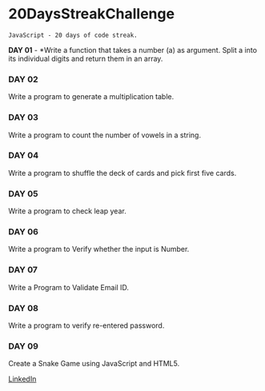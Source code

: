 # 20DaysStreakChallenge
``
JavaScript - 20 days of code streak.
``

**DAY 01** - *Write a function that takes a number (a) as argument. Split a into its individual digits and return them in an array. 

### DAY 02
Write a program to generate a multiplication table.

### DAY 03
Write a program to count the number of vowels in a string.

### DAY 04
Write a program to shuffle the deck of cards and pick first five cards.

### DAY 05
Write a program to check leap year.

### DAY 06
Write a program to Verify whether the input is Number.

### DAY 07
Write a Program to Validate Email ID.

### DAY 08
Write a program to verify re-entered password.

### DAY 09
Create a Snake Game using JavaScript and HTML5.

[LinkedIn](https://www.linkedin.com/in/kirubakaran-saravanan-9b7166222/)
